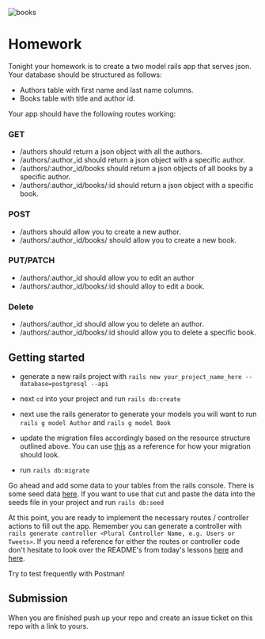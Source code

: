![books](https://media.giphy.com/media/3LrK7Q7UhF5MnhZ5ja/giphy.gif)

# Homework

Tonight your homework is to create a two model rails app that serves json. Your database should be structured as follows:

- Authors table with first name and last name columns.
- Books table with title and author id.

Your app should have the following routes working:
### GET
- /authors should return a json object with all the authors.
- /authors/:author_id should return a json object with a specific author.
- /authors/:author_id/books should return a json objects of all books by a specific author.
- /authors/:author_id/books/:id should return a json object with a specific book.

### POST
- /authors should allow you to create a new author.
- /authors/:author_id/books/ should allow you to create a new book.

### PUT/PATCH
- /authors/:author_id should allow you to edit an author
- /authors/:author_id/books/:id should alloy to edit a book.

### Delete
- /authors/:author_id should allow you to delete an author.
- /authors/:author_id/books/:id should allow you to delete a specific book.

## Getting started
 - generate a new rails project with ```rails new your_project_name_here --database=postgresql --api```

- next `cd` into your project and run `rails db:create`

 - next use the rails generator to generate your models you will want to run `rails g model Author` and `rails g model Book`

- update the migration files accordingly based on the resource structure outlined above. You can use [this](https://git.generalassemb.ly/wdi-nyc-lambda/active_record_intro/blob/master/demo/db/migrate/20170901040406_create_courses.rb) as a reference for how your migration should look.

- run `rails db:migrate`

 Go ahead and add some data to your tables from the rails console. There is some seed data [here](seeds.rb). If you want to use that cut and paste the data into the seeds file in your project and run ```rails db:seed```

At this point, you are ready to implement the necessary routes / controller actions to fill out the app.  Remember you can generate a controller with `rails generate controller <Plural Controller Name, e.g. Users or Tweets>`.  If you need a reference for either the routes or controller code don't hesitate to look over the README's from today's lessons [here](https://git.generalassemb.ly/wdi-nyc-lambda/rails_controller_lesson) and [here](https://git.generalassemb.ly/wdi-nyc-lambda/rails-associations-routes-controllers).

Try to test frequently with Postman!

## Submission

When you are finished push up your repo and create an issue ticket on this repo with a link to yours.
